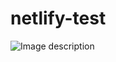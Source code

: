 # netlify-test

![Image description](https://mir-s3-cdn-cf.behance.net/project_modules/fs/b5f24a96339111.5eac0000956e4.jpg)

